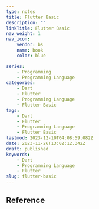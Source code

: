 ```yaml
---
type: notes
title: Flutter Basic
description: ""
linkTitle: Flutter Basic
nav_weight: 1
nav_icon:
    vendor: bs
    name: book
    color: blue

series:
    - Programming
    - Programming Language
categories:
    - Dart
    - Flutter
    - Programming Language
    - Flutter Basic
tags:
    - Dart
    - Flutter
    - Programming Language
    - Flutter Basic
lastmod: 2023-12-10T04:08:59.082Z
date: 2023-11-26T13:02:12.342Z
draft: published
keywords:
    - Dart
    - Programming Language
    - Flutter
slug: flutter-basic
---
```


## Reference

